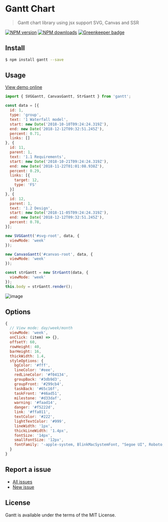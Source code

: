 Gantt Chart
===========

> Gantt chart library using jsx support SVG, Canvas and SSR

[![NPM version](https://img.shields.io/npm/v/gantt.svg)](https://www.npmjs.com/package/gantt)
[![NPM downloads](https://img.shields.io/npm/dm/gantt.svg)](https://www.npmjs.com/package/gantt)
[![Greenkeeper badge](https://badges.greenkeeper.io/d-band/gantt.svg)](https://greenkeeper.io/)

## Install

```bash
$ npm install gantt --save
```

## Usage

[View demo online](https://d-band.github.io/gantt/)

```javascript
import { SVGGantt, CanvasGantt, StrGantt } from 'gantt';

const data = [{
  id: 1,
  type: 'group',
  text: '1 Waterfall model',
  start: new Date('2018-10-10T09:24:24.319Z'),
  end: new Date('2018-12-12T09:32:51.245Z'),
  percent: 0.71,
  links: []
}, {
  id: 11,
  parent: 1,
  text: '1.1 Requirements',
  start: new Date('2018-10-21T09:24:24.319Z'),
  end: new Date('2018-11-22T01:01:08.938Z'),
  percent: 0.29,
  links: [{
    target: 12,
    type: 'FS'
  }]
}, {
  id: 12,
  parent: 1,
  text: '1.2 Design',
  start: new Date('2018-11-05T09:24:24.319Z'),
  end: new Date('2018-12-12T09:32:51.245Z'),
  percent: 0.78,
}];

new SVGGantt('#svg-root', data, {
  viewMode: 'week'
});

new CanvasGantt('#canvas-root', data, {
  viewMode: 'week'
});

const strGantt = new StrGantt(data, {
  viewMode: 'week'
});
this.body = strGantt.render();
```

![image](demo/image.png)

## Options

```javascript
{
  // View mode: day/week/month
  viewMode: 'week',
  onClick: (item) => {},
  offsetY: 60,
  rowHeight: 40,
  barHeight: 16,
  thickWidth: 1.4,
  styleOptions: {
    bgColor: '#fff',
    lineColor: '#eee',
    redLineColor: '#f04134',
    groupBack: '#3db9d3',
    groupFront: '#299cb4',
    taskBack: '#65c16f',
    taskFront: '#46ad51',
    milestone: '#d33daf',
    warning: '#faad14',
    danger: '#f5222d',
    link: '#ffa011',
    textColor: '#222',
    lightTextColor: '#999',
    lineWidth: '1px',
    thickLineWidth: '1.4px',
    fontSize: '14px',
    smallFontSize: '12px',
    fontFamily: '-apple-system, BlinkMacSystemFont, "Segoe UI", Roboto, "Helvetica Neue", Arial, sans-serif'
  }
}
```

## Report a issue

* [All issues](https://github.com/d-band/gantt/issues)
* [New issue](https://github.com/d-band/gantt/issues/new)

## License

Gantt is available under the terms of the MIT License.
